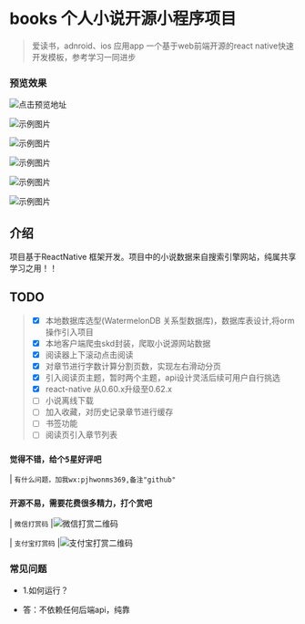 # books 个人小说开源小程序项目
> 爱读书，adnroid、ios 应用app
> 一个基于web前端开源的react native快速开发模板，参考学习一同进步
### 预览效果
![点击预览地址](https://github.com/zhuSass/books/blob/master/static/project/1.gif)

![示例图片](https://github.com/zhuSass/books/blob/master/static/project/1.png)

![示例图片](https://github.com/zhuSass/books/blob/master/static/project/2.png)

![示例图片](https://github.com/zhuSass/books/blob/master/static/project/3.png)

![示例图片](https://github.com/zhuSass/books/blob/master/static/project/4.png)

![示例图片](https://github.com/zhuSass/books/blob/master/static/project/5.png)


## 介绍
项目基于ReactNative 框架开发。项目中的小说数据来自搜索引擎网站，纯属共享学习之用！！
## TODO
> * [x] 本地数据库选型(WatermelonDB 关系型数据库)，数据库表设计,将orm操作引入项目
> * [x] 本地客户端爬虫skd封装，爬取小说源网站数据
> * [x] 阅读器上下滚动点击阅读
> * [x] 对章节进行字数计算分割页数，实现左右滑动分页
> * [x] 引入阅读页主题，暂时两个主题，api设计灵活后续可用户自行挑选
> * [x] react-native 从0.60.x升级至0.62.x
> * [ ] 小说离线下载
> * [ ] 加入收藏，对历史记录章节进行缓存
> * [ ] 书签功能
> * [ ] 阅读页引入章节列表

### `觉得不错，给个5星好评吧`

| `有什么问题，加我wx:pjhwonms369,备注"github"` 


### `开源不易，需要花费很多精力，打个赏吧`
| `微信打赏码` 
|![微信打赏二维码](https://github.com/zhuSass/books/blob/master/static/user/pay1.jpg)

| `支付宝打赏码`
|![支付宝打赏二维码](https://github.com/zhuSass/books/blob/master/static/user/pay2.jpg)

### 常见问题
- 1.如何运行？

* 答：不依赖任何后端api，纯靠
